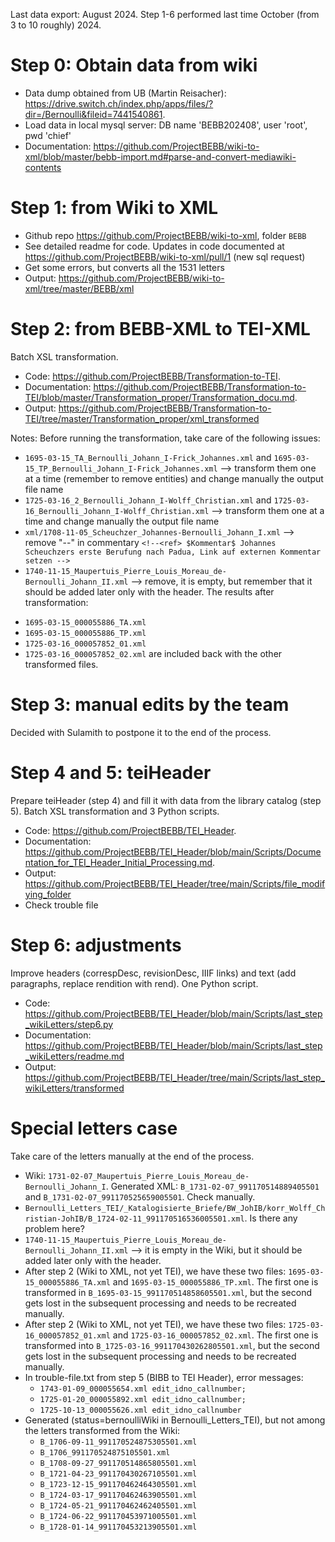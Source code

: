 Last data export: August 2024. Step 1-6 performed last time October (from 3 to 10 roughly) 2024.


# Step 0: Obtain data from wiki
- Data dump obtained from UB (Martin Reisacher): https://drive.switch.ch/index.php/apps/files/?dir=/Bernoulli&fileid=7441540861.
- Load data in local mysql server: DB name 'BEBB202408', user 'root', pwd 'chief'
- Documentation: https://github.com/ProjectBEBB/wiki-to-xml/blob/master/bebb-import.md#parse-and-convert-mediawiki-contents

# Step 1: from Wiki to XML
- Github repo https://github.com/ProjectBEBB/wiki-to-xml, folder `BEBB`
- See detailed readme for code. Updates in code documented at https://github.com/ProjectBEBB/wiki-to-xml/pull/1 (new sql request)
- Get some errors, but converts all the 1531 letters
- Output: https://github.com/ProjectBEBB/wiki-to-xml/tree/master/BEBB/xml


# Step 2: from BEBB-XML to TEI-XML
Batch XSL transformation.
- Code: https://github.com/ProjectBEBB/Transformation-to-TEI.
- Documentation: https://github.com/ProjectBEBB/Transformation-to-TEI/blob/master/Transformation_proper/Transformation_docu.md.
- Output: https://github.com/ProjectBEBB/Transformation-to-TEI/tree/master/Transformation_proper/xml_transformed

Notes: Before running the transformation, take care of the following issues:
- `1695-03-15_TA_Bernoulli_Johann_I-Frick_Johannes.xml` and `1695-03-15_TP_Bernoulli_Johann_I-Frick_Johannes.xml` --> transform them one at a time (remember to remove entities) and change manually the output file name
- `1725-03-16_2_Bernoulli_Johann_I-Wolff_Christian.xml` and `1725-03-16_Bernoulli_Johann_I-Wolff_Christian.xml` --> transform them one at a time and change manually the output file name
- `xml/1708-11-05_Scheuchzer_Johannes-Bernoulli_Johann_I.xml` --> remove "--" in commentary `<!--<ref> $Kommentar$ Johannes Scheuchzers erste Berufung nach Padua, Link auf externen Kommentar setzen -->`
- `1740-11-15_Maupertuis_Pierre_Louis_Moreau_de-Bernoulli_Johann_II.xml` --> remove, it is empty, but remember that it should be added later only with the header.
The results after transformation:
* `1695-03-15_000055886_TA.xml`
* `1695-03-15_000055886_TP.xml`
* `1725-03-16_000057852_01.xml`
* `1725-03-16_000057852_02.xml`
are included back with the other transformed files.


# Step 3: manual edits by the team
Decided with Sulamith to postpone it to the end of the process.

# Step 4 and 5: teiHeader
Prepare teiHeader (step 4) and fill it with data from the library catalog (step 5). Batch XSL transformation and 3 Python scripts.
- Code: https://github.com/ProjectBEBB/TEI_Header.
- Documentation: https://github.com/ProjectBEBB/TEI_Header/blob/main/Scripts/Documentation_for_TEI_Header_Initial_Processing.md.
- Output: https://github.com/ProjectBEBB/TEI_Header/tree/main/Scripts/file_modifying_folder
- Check trouble file

# Step 6: adjustments
Improve headers (correspDesc, revisionDesc, IIIF links) and text (add paragraphs, replace rendition with rend). One Python script.
- Code: https://github.com/ProjectBEBB/TEI_Header/blob/main/Scripts/last_step_wikiLetters/step6.py
- Documentation: https://github.com/ProjectBEBB/TEI_Header/blob/main/Scripts/last_step_wikiLetters/readme.md
- Output: https://github.com/ProjectBEBB/TEI_Header/tree/main/Scripts/last_step_wikiLetters/transformed



# Special letters case

Take care of the letters manually at the end of the process.

- Wiki:	`1731-02-07_Maupertuis_Pierre_Louis_Moreau_de-Bernoulli_Johann_I`. Generated XML: `B_1731-02-07_991170514889405501`  and  `B_1731-02-07_991170525659005501`. Check manually.
- `Bernoulli_Letters_TEI/_Katalogisierte_Briefe/BW_JohIB/korr_Wolff_Christian-JohIB/B_1724-02-11_991170516536005501.xml`. Is there any problem here?
- `1740-11-15_Maupertuis_Pierre_Louis_Moreau_de-Bernoulli_Johann_II.xml` --> it is empty in the Wiki, but it should be added later only with the header.
- After step 2 (Wiki to XML, not yet TEI), we have these two files: `1695-03-15_000055886_TA.xml` and `1695-03-15_000055886_TP.xml`. The first one is transformed in `B_1695-03-15_991170514858605501.xml`, but the second gets lost in the subsequent processing and needs to be recreated manually.
- After step 2 (Wiki to XML, not yet TEI), we have these two files: `1725-03-16_000057852_01.xml` and `1725-03-16_000057852_02.xml`. The first one is transformed into `B_1725-03-16_991170430262805501.xml`, but the second gets lost in the subsequent processing and needs to be recreated manually.
- In trouble-file.txt from step 5 (BIBB to TEI Header), error messages:
	- `1743-01-09_000055654.xml	edit_idno_callnumber;`
	- `1725-01-20_000055892.xml	edit_idno_callnumber;`
	- `1725-10-13_000055626.xml	edit_idno_callnumber`
- Generated (status=bernoulliWiki in Bernoulli_Letters_TEI), but not among the letters transformed from the Wiki:
	* `B_1706-09-11_991170524875305501.xml`
	* `B_1706_991170524875105501.xml`
	* `B_1708-09-27_991170514865805501.xml`
	* `B_1721-04-23_991170430267105501.xml`
	* `B_1723-12-15_991170462464305501.xml`
	* `B_1724-03-17_991170462463905501.xml`
	* `B_1724-05-21_991170462462405501.xml`
	* `B_1724-06-22_991170453971005501.xml`
	* `B_1728-01-14_991170453213905501.xml`

